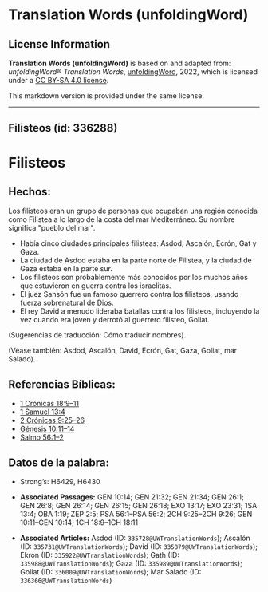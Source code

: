 # Translation Words (unfoldingWord)

## License Information

**Translation Words (unfoldingWord)** is based on and adapted from: _unfoldingWord® Translation Words_, [unfoldingWord](https://unfoldingword.org/utw), 2022, which is licensed under a [CC BY-SA 4.0 license](https://creativecommons.org/licenses/by-sa/4.0/legalcode.en).

This markdown version is provided under the same license.



--------------------------------

## Filisteos (id: 336288)

Filisteos
=========

Hechos:
-------

Los filisteos eran un grupo de personas que ocupaban una región conocida como Filistea a lo largo de la costa del mar Mediterráneo. Su nombre significa "pueblo del mar".

* Había cinco ciudades principales filisteas: Asdod, Ascalón, Ecrón, Gat y Gaza.
* La ciudad de Asdod estaba en la parte norte de Filistea, y la ciudad de Gaza estaba en la parte sur.
* Los filisteos son probablemente más conocidos por los muchos años que estuvieron en guerra contra los israelitas.
* El juez Sansón fue un famoso guerrero contra los filisteos, usando fuerza sobrenatural de Dios.
* El rey David a menudo lideraba batallas contra los filisteos, incluyendo la vez cuando era joven y derrotó al guerrero filisteo, Goliat.

(Sugerencias de traducción: Cómo traducir nombres).

(Véase también: Asdod, Ascalón, David, Ecrón, Gat, Gaza, Goliat, mar Salado).

Referencias Bíblicas:
---------------------

* [1 Crónicas 18:9–11](https://ref.ly/1Chr18:9-1Chr18:11)
* [1 Samuel 13:4](https://ref.ly/1Sam13:4)
* [2 Crónicas 9:25–26](https://ref.ly/2Chr9:25-2Chr9:26)
* [Génesis 10:11–14](https://ref.ly/Gen10:11-Gen10:14)
* [Salmo 56:1–2](https://ref.ly/Ps56:1-Ps56:2)

Datos de la palabra:
--------------------

* Strong’s: H6429, H6430

* **Associated Passages:** GEN 10:14; GEN 21:32; GEN 21:34; GEN 26:1; GEN 26:8; GEN 26:14; GEN 26:15; GEN 26:18; EXO 13:17; EXO 23:31; 1SA 13:4; OBA 1:19; ZEP 2:5; PSA 56:1–PSA 56:2; 2CH 9:25–2CH 9:26; GEN 10:11–GEN 10:14; 1CH 18:9–1CH 18:11
* **Associated Articles:** Asdod (ID: `335728@UWTranslationWords`); Ascalón (ID: `335731@UWTranslationWords`); David (ID: `335879@UWTranslationWords`); Ekron (ID: `335922@UWTranslationWords`); Gath (ID: `335988@UWTranslationWords`); Gaza (ID: `335989@UWTranslationWords`); Goliat (ID: `336009@UWTranslationWords`); Mar Salado (ID: `336366@UWTranslationWords`)

